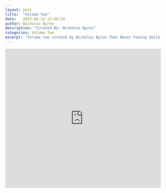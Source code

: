 ```yaml
---
layout: post
title:  "Volume Two"
date:   2015-08-12 12:49:24
author: Nicholas Byron
description: "Curated By: Nicholas Byron"
categories: Volume Two
excerpt: "Volume two curated by Nicholas Byron That Never Fading Smile, Want to hear more great music? Check back every Wednesday"
---
```

<iframe width="100%" height="450" scrolling="no" frameborder="no" src="https://w.soundcloud.com/player/?url=https%3A//api.soundcloud.com/playlists/134253428%3Fsecret_token%3Ds-5K5Lp&amp;auto_play=false&amp;hide_related=true&amp;show_comments=false&amp;show_user=true&amp;show_reposts=false&amp;visual=true"></iframe>
